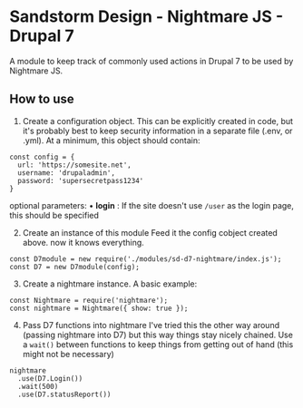 # Sandstorm Design - Nightmare JS - Drupal 7

A module to keep track of commonly used actions in Drupal 7 to be used by Nightmare JS.

## How to use

1. Create a configuration object.
This can be explicitly created in code, but it's probably best to keep security information in a separate file (.env, or .yml).
At a minimum, this object should contain:
~~~~
const config = {
  url: 'https://somesite.net',
  username: 'drupaladmin',
  password: 'supersecretpass1234'
}
~~~~

optional parameters:
• **login** : If the site doesn't use `/user` as the login page, this should be specified

2. Create an instance of this module
Feed it the config cobject created above. now it knows everything.
~~~~
const D7module = new require('./modules/sd-d7-nightmare/index.js');
const D7 = new D7module(config);
~~~~

3. Create a nightmare instance.
A basic example:
~~~~
const Nightmare = require('nightmare');
const nightmare = Nightmare({ show: true });
~~~~
4. Pass D7 functions into nightmare
  I've tried this the other way around (passing nightmare into D7) but this way things stay nicely chained.
  Use a `wait()` between functions to keep things from getting out of hand (this might not be necessary)
~~~~
nightmare
  .use(D7.Login())
  .wait(500)
  .use(D7.statusReport())
~~~~
